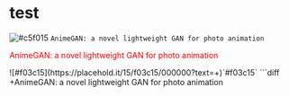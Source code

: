 # test  
![#c5f015](https://placehold.it/15/c5f015/000000?text=+) `AnimeGAN: a novel lightweight GAN for photo animation`    
<p style="color:red"> AnimeGAN: a novel lightweight GAN for photo animation </p>  
![#f03c15](https://placehold.it/15/f03c15/000000?text=+)`#f03c15`  
```diff  
+AnimeGAN: a novel lightweight GAN for photo animation  

```  
